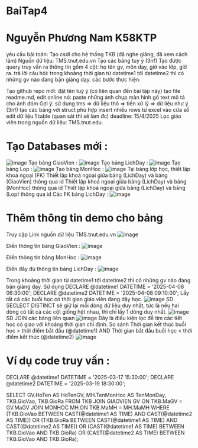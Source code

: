 # BaiTap4
# Nguyễn Phương Nam K58KTP
yêu cầu bài toán:
Tạo csdl cho hệ thống TKB (đã nghe giảng, đã xem cách làm)
Nguồn dữ liệu: TMS.tnut.edu.vn
Tạo các bảng tuỳ ý (3nf)
Tạo được query truy vấn ra thông tin gồm 4 cột: họ tên gv, môn dạy, giờ vào lớp, giờ ra. trả lời câu hỏi: trong khoảng thời gian từ datetime1 tới datetime2 thì có những gv nào đang bận giảng dạy.
các bước thực hiện:

Tạo github repo mới: đặt tên tuỳ ý (có liên quan đến bài tập này)
tạo file readme.md, edit online nó: paste những ảnh chụp màn hình gõ text mô tả cho ảnh đóm
Gợi ý: sử dung tms => dữ liệu thô => tiền xử lý => dữ liệu như ý (3nf) tạo các bảng với struct phù hợp insert nhiều rows từ excel vào cửa sổ edit dữ liệu 1 table (quan sát thì sẽ làm đc) deadline: 15/4/2025
Lọc giáo viên trong nguồn dữ liệu: TMS.tnut.edu.
# Tạo Databases mới :
![image](https://github.com/user-attachments/assets/168001cd-be89-42b2-b93d-8735b67b2ea3)
Tạo bảng GiaoVien :
![image](https://github.com/user-attachments/assets/01556c80-a16f-459c-8369-48b33b8a38a9)
Tạo bảng LichDay :
![image](https://github.com/user-attachments/assets/0c0ec25d-0e2d-4265-bc7c-c01dbc1e64f7)
Tạo bảng Lop :
![image](https://github.com/user-attachments/assets/7e2fd9a3-757a-4e05-abda-df464b073494)
Tạo bảng MonHoc : 
![image](https://github.com/user-attachments/assets/91d3ce0e-ab9f-4cc6-a12c-0515b723def1)
Tại bảng lớp học, thiết lập khoá ngoại (FK)
Thiết lập khoá ngoại giữa bảng (LichDay) và bảng (GiaoVien) thông qua id
Thiết lập khoá ngoại giữa bảng (LichDay) và bảng (MonHoc) thông qua id
Thiết lập khoá ngoại giữa bảng (LichDay) và bảng (Lop) thông qua id
Các FK bảng LichDay : 
![image](https://github.com/user-attachments/assets/0b0a2b9f-4eb3-4cdd-bb6b-8bd4d4f6e938)

# Thêm thông tin demo cho bảng 
Truy cập Link nguồn dữ liệu TMS.tnut.edu.vn
![image](https://github.com/user-attachments/assets/3b256ae6-b7b0-4e3b-ab80-272c50b4667b)


Điền thông tin bảng GiaoVien  :
![image](https://github.com/user-attachments/assets/89ba6813-2ae0-4270-bdb5-f86388650ff4)


Điền thông tin bảng MonHoc :
![image](https://github.com/user-attachments/assets/b8425f6a-1dcd-4786-9e47-e35bb8bcfa9c)


Điền đầy đủ thông tin bảng LichDay : 
![image](https://github.com/user-attachments/assets/e358c4b2-5d51-4a0f-b64f-29dd905b743c)

Trong khoảng thời gian từ datetime1 tới datetime2 thì có những gv nào đang bận giảng dạy.
Sử dụng DECLARE @datetime1 DATETIME = '2025-04-08 06:30:00';
DECLARE @datetime2 DATETIME = '2025-04-08 09:10:00';
Lấy tất cả các buổi học có thời gian giáo viên đang dậy học.
![image](https://github.com/user-attachments/assets/84ab2bd6-d249-49e6-bcfb-3b7829da64bd)
SD SECLECT DISTINCT sẽ giữ lại mỗi dòng dữ liệu duy nhất, tức là nếu hai dòng có tất cả các cột giống hệt nhau, thì chỉ lấy 1 dòng duy nhất.
![image](https://github.com/user-attachments/assets/0f8fc8c6-da51-4773-b6b9-718f39cdf5ef)
SD JOIN các bảng liên quan
![image](https://github.com/user-attachments/assets/aadfa5ac-5194-4f03-af21-463744138fab)
Đây là điều kiện lọc để tìm các tiết học có giao với khoảng thời gian chỉ định.
So sánh Thời gian kết thúc buổi học > thời điểm bắt đầu (@datetime1) AND Thời gian bắt đầu buổi học < thời điểm kết thúc (@datetime2)
![image](https://github.com/user-attachments/assets/d2f6ec3c-0f73-4758-bfd5-d313e21a7e01)
# Ví dụ code truy vấn : 
DECLARE @datetime1 DATETIME = '2025-03-17 15:30:00';
DECLARE @datetime2 DATETIME = '2025-03-19 18:30:00';

SELECT 
    GV.HoTen AS HoTenGV,
    MH.TenMonHoc AS TenMonDay,
    TKB.GioVao,
    TKB.GioRa
FROM TKB
JOIN GIAOVIEN GV ON TKB.MaGV = GV.MaGV
JOIN MONHOC MH ON TKB.MaMH = MH.MaMH
WHERE 
    (TKB.GioVao BETWEEN CAST(@datetime1 AS TIME) AND CAST(@datetime2 AS TIME)) 
    OR
    (TKB.GioRa BETWEEN CAST(@datetime1 AS TIME) AND CAST(@datetime2 AS TIME)) 
    OR
    (CAST(@datetime1 AS TIME) BETWEEN TKB.GioVao AND TKB.GioRa)
    OR
    (CAST(@datetime2 AS TIME) BETWEEN TKB.GioVao AND TKB.GioRa);


